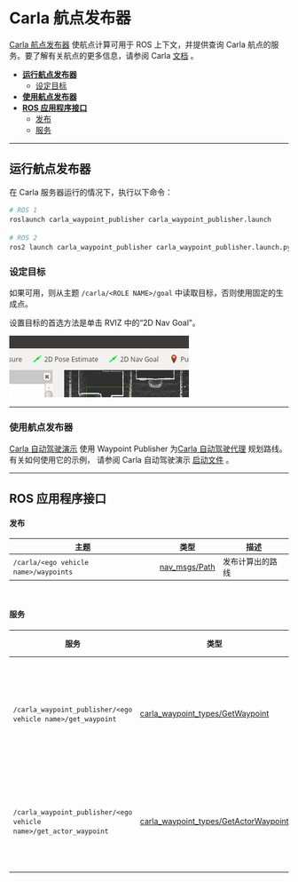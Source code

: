 # Carla 航点发布器

[Carla 航点发布器](https://github.com/carla-simulator/ros-bridge/tree/master/carla_waypoint_publisher) 使航点计算可用于 ROS 上下文，并提供查询 Carla 航点的服务。要了解有关航点的更多信息，请参阅 Carla [文档](https://carla.readthedocs.io/en/latest/core_map/#navigation-in-carla) 。

- [__运行航点发布器__](#run-the-waypoint-publisher)
    - [设定目标](#set-a-goal)
- [__使用航点发布器__](#using-the-waypoint-publisher)
- [__ROS 应用程序接口__](#ros-api)
    - [发布](#publications)
    - [服务](#services)

---

## 运行航点发布器

在 Carla 服务器运行的情况下，执行以下命令：

```sh
# ROS 1
roslaunch carla_waypoint_publisher carla_waypoint_publisher.launch

# ROS 2
ros2 launch carla_waypoint_publisher carla_waypoint_publisher.launch.py
```

### 设定目标

如果可用，则从主题 `/carla/<ROLE NAME>/goal` 中读取目标，否则使用固定的生成点。

设置目标的首选方法是单击 RVIZ 中的“2D Nav Goal”。

![rviz_set_goal](img/rviz_set_start_goal.png)

---

### 使用航点发布器


[Carla 自动驾驶演示](carla_ad_demo.md) 使用 Waypoint Publisher 为[Carla 自动驾驶代理](carla_ad_agent.md) 规划路线。有关如何使用它的示例， 请参阅 Carla 自动驾驶演示 [启动文件](https://github.com/carla-simulator/ros-bridge/blob/ros2/carla_ad_demo/launch/carla_ad_demo_with_scenario.launch) 。

---

## ROS 应用程序接口

#### 发布

| 主题                                    | 类型                                                                       | 描述                             |
|---------------------------------------|--------------------------------------------------------------------------|--------------------------------|
| `/carla/<ego vehicle name>/waypoints` | [nav_msgs/Path](https://docs.ros.org/en/api/nav_msgs/html/msg/Path.html) | 发布计算出的路线 |

<br>

#### 服务

| 服务                                                                | 类型                                                                                                                                             | 描述              |
|-------------------------------------------------------------------|------------------------------------------------------------------------------------------------------------------------------------------------|-----------------|
| `/carla_waypoint_publisher/<ego vehicle name>/get_waypoint`       | [carla_waypoint_types/GetWaypoint](https://github.com/carla-simulator/ros-bridge/blob/ros2/carla_waypoint_types/srv/GetWaypoint.srv)           | 获取特定位置的航路点      |
| `/carla_waypoint_publisher/<ego vehicle name>/get_actor_waypoint` | [carla_waypoint_types/GetActorWaypoint](https://github.com/carla-simulator/ros-bridge/blob/ros2/carla_waypoint_types/srv/GetActorWaypoint.srv) | 获取参与者 ID 的航点 |

<br>
